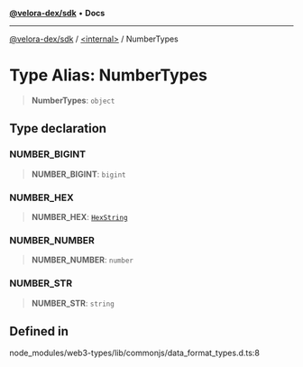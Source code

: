 [**@velora-dex/sdk**](../../README.md) • **Docs**

***

[@velora-dex/sdk](../../globals.md) / [\<internal\>](../README.md) / NumberTypes

# Type Alias: NumberTypes

> **NumberTypes**: `object`

## Type declaration

### NUMBER\_BIGINT

> **NUMBER\_BIGINT**: `bigint`

### NUMBER\_HEX

> **NUMBER\_HEX**: [`HexString`](HexString.md)

### NUMBER\_NUMBER

> **NUMBER\_NUMBER**: `number`

### NUMBER\_STR

> **NUMBER\_STR**: `string`

## Defined in

node\_modules/web3-types/lib/commonjs/data\_format\_types.d.ts:8
